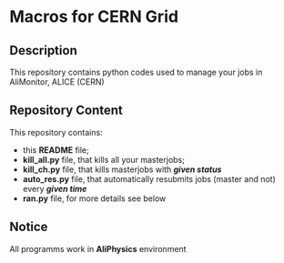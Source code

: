 # Macros for CERN Grid
## Description
This repository contains python codes used to manage your jobs in AliMonitor, ALICE (CERN)
## Repository Content
This repository contains:
* this __README__ file;
* __kill_all.py__ file, that kills all your masterjobs;
* __kill_ch.py__ file, that kills masterjobs with ___given status___
* __auto_res.py__ file, that automatically resubmits jobs (master and not) every ___given time___
* __ran.py__ file, for more details see below
## Notice
All programms work in __AliPhysics__ environment

